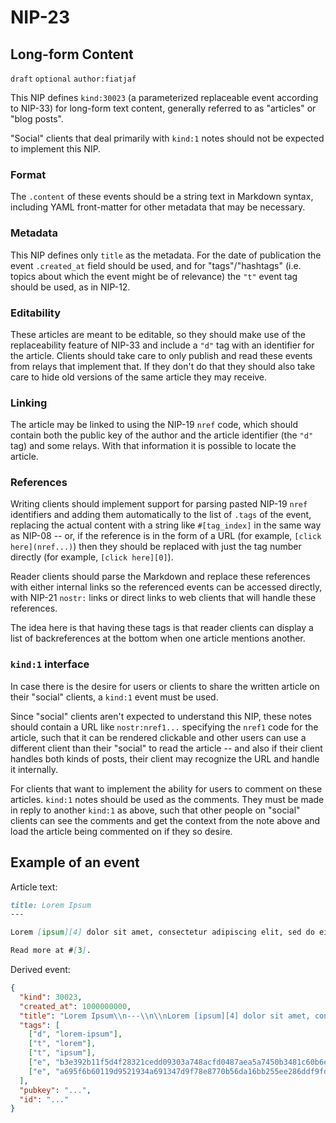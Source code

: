 NIP-23
======

Long-form Content
-----------------

`draft` `optional` `author:fiatjaf`

This NIP defines `kind:30023` (a parameterized replaceable event according to NIP-33) for long-form text content, generally referred to as "articles" or "blog posts".

"Social" clients that deal primarily with `kind:1` notes should not be expected to implement this NIP.

### Format

The `.content` of these events should be a string text in Markdown syntax, including YAML front-matter for other metadata that may be necessary.

### Metadata

This NIP defines only `title` as the metadata. For the date of publication the event `.created_at` field should be used, and for "tags"/"hashtags" (i.e. topics about which the event might be of relevance) the `"t"` event tag should be used, as in NIP-12.

### Editability

These articles are meant to be editable, so they should make use of the replaceability feature of NIP-33 and include a `"d"` tag with an identifier for the article. Clients should take care to only publish and read these events from relays that implement that. If they don't do that they should also take care to hide old versions of the same article they may receive.

### Linking

The article may be linked to using the NIP-19 `nref` code, which should contain both the public key of the author and the article identifier (the `"d"` tag) and some relays. With that information it is possible to locate the article.

### References

Writing clients should implement support for parsing pasted NIP-19 `nref` identifiers and adding them automatically to the list of `.tags` of the event, replacing the actual content with a string like `#[tag_index]` in the same way as NIP-08 -- or, if the reference is in the form of a URL (for example, `[click here](nref...)`) then they should be replaced with just the tag number directly (for example, `[click here][0]`).

Reader clients should parse the Markdown and replace these references with either internal links so the referenced events can be accessed directly, with NIP-21 `nostr:` links or direct links to web clients that will handle these references.

The idea here is that having these tags is that reader clients can display a list of backreferences at the bottom when one article mentions another.

### `kind:1` interface

In case there is the desire for users or clients to share the written article on their "social" clients, a `kind:1` event must be used.

Since "social" clients aren't expected to understand this NIP, these notes should contain a URL like `nostr:nref1...` specifying the `nref1` code for the article, such that it can be rendered clickable and other users can use a different client than their "social" to read the article -- and also if their client handles both kinds of posts, their client may recognize the URL and handle it internally.

For clients that want to implement the ability for users to comment on these articles. `kind:1` notes should be used as the comments. They must be made in reply to another `kind:1` as above, such that other people on "social" clients can see the comments and get the context from the note above and load the article being commented on if they so desire.

## Example of an event

Article text:

```markdown
title: Lorem Ipsum
---

Lorem [ipsum][4] dolor sit amet, consectetur adipiscing elit, sed do eiusmod tempor incididunt ut labore et dolore magna aliqua. Ut enim ad minim veniam, quis nostrud exercitation ullamco laboris nisi ut aliquip ex ea commodo consequat. Duis aute irure dolor in reprehenderit in voluptate velit esse cillum dolore eu fugiat nulla pariatur. Excepteur sint occaecat cupidatat non proident, sunt in culpa qui officia deserunt mollit anim id est laborum.

Read more at #[3].
```

Derived event:

```json
{
  "kind": 30023,
  "created_at": 1000000000,
  "title": "Lorem Ipsum\\n---\\n\\nLorem [ipsum][4] dolor sit amet, consectetur adipiscing elit, sed do eiusmod tempor incididunt ut labore et dolore magna aliqua. Ut enim ad minim veniam, quis nostrud exercitation ullamco laboris nisi ut aliquip ex ea commodo consequat. Duis aute irure dolor in reprehenderit in voluptate velit esse cillum dolore eu fugiat nulla pariatur. Excepteur sint occaecat cupidatat non proident, sunt in culpa qui officia deserunt mollit anim id est laborum.\n\nRead more at #[3].",
  "tags": [
    ["d", "lorem-ipsum"],
    ["t", "lorem"],
    ["t", "ipsum"],
    ["e", "b3e392b11f5d4f28321cedd09303a748acfd0487aea5a7450b3481c60b6e4f87", "wss://relay.example.com"],
    ["e", "a695f6b60119d9521934a691347d9f78e8770b56da16bb255ee286ddf9fda919", "wss://relay.nostr.org"]
  ],
  "pubkey": "...",
  "id": "..."
}
```
